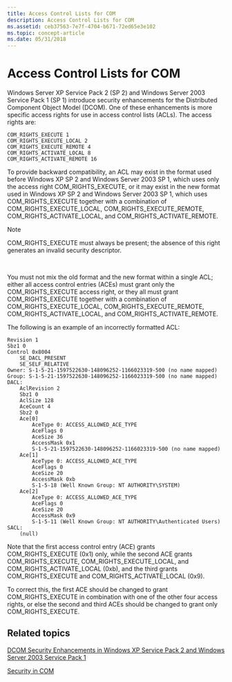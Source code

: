 ```yaml
---
title: Access Control Lists for COM
description: Access Control Lists for COM
ms.assetid: ceb37563-7e7f-4704-b671-72ed65e3e102
ms.topic: concept-article
ms.date: 05/31/2018
---
```


# Access Control Lists for COM

Windows Server XP Service Pack 2 (SP 2) and Windows Server 2003 Service Pack 1 (SP 1) introduce security enhancements for the Distributed Component Object Model (DCOM). One of these enhancements is more specific access rights for use in access control lists (ACLs). The access rights are:

``` syntax
COM_RIGHTS_EXECUTE 1
COM_RIGHTS_EXECUTE_LOCAL 2
COM_RIGHTS_EXECUTE_REMOTE 4
COM_RIGHTS_ACTIVATE_LOCAL 8
COM_RIGHTS_ACTIVATE_REMOTE 16
```

To provide backward compatibility, an ACL may exist in the format used before Windows XP SP 2 and Windows Server 2003 SP 1, which uses only the access right COM\_RIGHTS\_EXECUTE, or it may exist in the new format used in Windows XP SP 2 and Windows Server 2003 SP 1, which uses COM\_RIGHTS\_EXECUTE together with a combination of COM\_RIGHTS\_EXECUTE\_LOCAL, COM\_RIGHTS\_EXECUTE\_REMOTE, COM\_RIGHTS\_ACTIVATE\_LOCAL, and COM\_RIGHTS\_ACTIVATE\_REMOTE.

> [!Note]  
> COM\_RIGHTS\_EXECUTE must always be present; the absence of this right generates an invalid security descriptor.

 

You must not mix the old format and the new format within a single ACL; either all access control entries (ACEs) must grant only the COM\_RIGHTS\_EXECUTE access right, or they all must grant COM\_RIGHTS\_EXECUTE together with a combination of COM\_RIGHTS\_EXECUTE\_LOCAL, COM\_RIGHTS\_EXECUTE\_REMOTE, COM\_RIGHTS\_ACTIVATE\_LOCAL, and COM\_RIGHTS\_ACTIVATE\_REMOTE.

The following is an example of an incorrectly formatted ACL:

``` syntax
Revision 1
Sbz1 0
Control 0x8004
    SE_DACL_PRESENT
    SE_SELF_RELATIVE
Owner: S-1-5-21-1597522630-148096252-1166023319-500 (no name mapped)
Group: S-1-5-21-1597522630-148096252-1166023319-500 (no name mapped)
DACL:
    AclRevision 2
    Sbz1 0
    AclSize 128
    AceCount 4
    Sbz2 0
    Ace[0]
        AceType 0: ACCESS_ALLOWED_ACE_TYPE
        AceFlags 0
        AceSize 36
        AccessMask 0x1
        S-1-5-21-1597522630-148096252-1166023319-500 (no name mapped)
    Ace[1]
        AceType 0: ACCESS_ALLOWED_ACE_TYPE
        AceFlags 0
        AceSize 20
        AccessMask 0xb
        S-1-5-18 (Well Known Group: NT AUTHORITY\SYSTEM)
    Ace[2]
        AceType 0: ACCESS_ALLOWED_ACE_TYPE
        AceFlags 0
        AceSize 20
        AccessMask 0x9
        S-1-5-11 (Well Known Group: NT AUTHORITY\Authenticated Users)
SACL:
    (null)
```

Note that the first access control entry (ACE) grants COM\_RIGHTS\_EXECUTE (0x1) only, while the second ACE grants COM\_RIGHTS\_EXECUTE, COM\_RIGHTS\_EXECUTE\_LOCAL, and COM\_RIGHTS\_ACTIVATE\_LOCAL (0xb), and the third grants COM\_RIGHTS\_EXECUTE and COM\_RIGHTS\_ACTIVATE\_LOCAL (0x9).

To correct this, the first ACE should be changed to grant COM\_RIGHTS\_EXECUTE in combination with one of the other four access rights, or else the second and third ACEs should be changed to grant only COM\_RIGHTS\_EXECUTE.

## Related topics

<dl> <dt>

[DCOM Security Enhancements in Windows XP Service Pack 2 and Windows Server 2003 Service Pack 1](dcom-security-enhancements-in-windows-xp-service-pack-2-and-windows-server-2003-service-pack-1.md)
</dt> <dt>

[Security in COM](security-in-com.md)
</dt> </dl>

 

 




